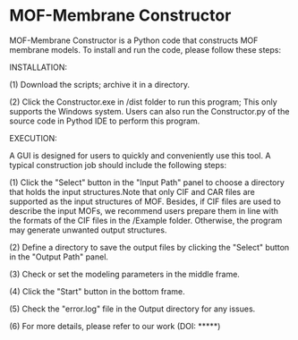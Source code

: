 # MOF-Membrane Constructor
MOF-Membrane Constructor is a Python code that constructs MOF membrane models.
To install and run the code, please follow these steps:


INSTALLATION:

(1) Download the scripts; archive it in a directory.

(2) Click the Constructor.exe in /dist folder to run this program; This only supports the Windows system.
Users can also run the Constructor.py of the source code in Pythod IDE to perform this program.


EXECUTION:

A GUI is designed for users to quickly and conveniently use this tool. A typical construction job should include the following steps:

(1) Click the "Select" button in the "Input Path" panel to choose a directory that holds the input structures.Note that only CIF and CAR files are supported as the input structures of MOF. Besides, if CIF files are used to describe the input MOFs, we recommend users prepare them in line with the formats of the CIF files in the /Example folder. Otherwise, the program may generate unwanted output structures.

(2) Define a directory to save the output files by clicking the "Select" button in the "Output Path" panel.

(3) Check or set the modeling parameters in the middle frame.

(4) Click the "Start" button in the bottom frame.

(5) Check the "error.log" file in the Output directory for any issues.

(6) For more details, please refer to our work (DOI: *****)
